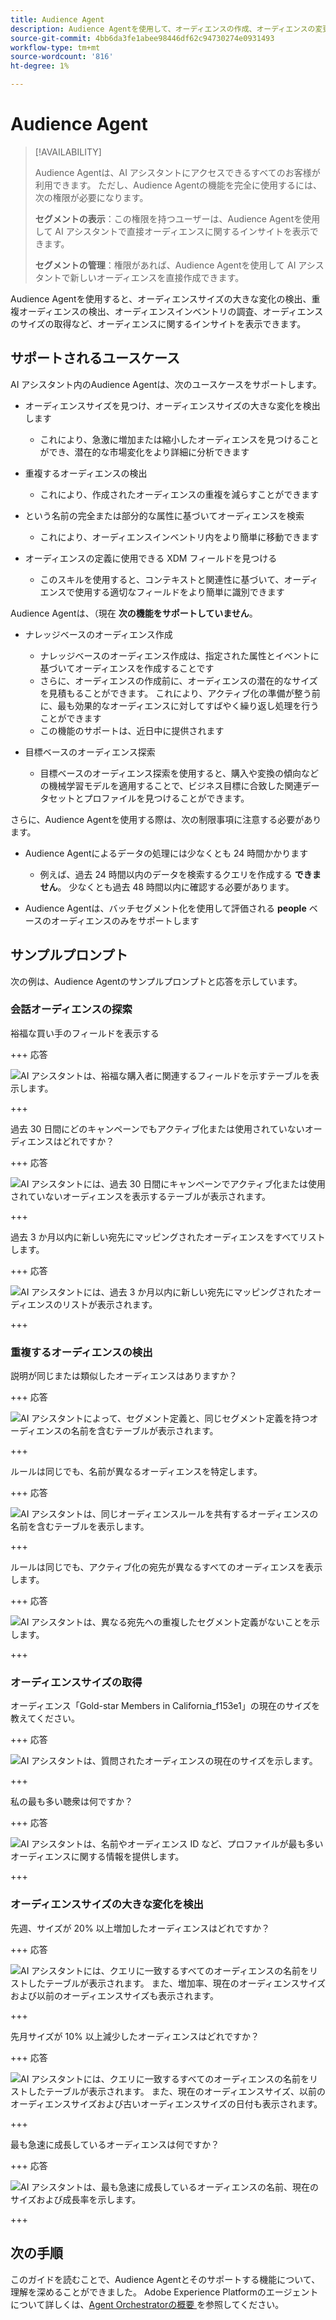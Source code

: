 ```yaml
---
title: Audience Agent
description: Audience Agentを使用して、オーディエンスの作成、オーディエンスの変更の表示、重複するオーディエンスの検出、オーディエンスインサイトの表示をおこなう方法について説明します。
source-git-commit: 4bb6da3fe1abee98446df62c94730274e0931493
workflow-type: tm+mt
source-wordcount: '816'
ht-degree: 1%

---
```



# Audience Agent

>[!AVAILABILITY]
>
>Audience Agentは、AI アシスタントにアクセスできるすべてのお客様が利用できます。 ただし、Audience Agentの機能を完全に使用するには、次の権限が必要になります。
>
>**セグメントの表示**：この権限を持つユーザーは、Audience Agentを使用して AI アシスタントで直接オーディエンスに関するインサイトを表示できます。
>
>**セグメントの管理**：権限があれば、Audience Agentを使用して AI アシスタントで新しいオーディエンスを直接作成できます。

Audience Agentを使用すると、オーディエンスサイズの大きな変化の検出、重複オーディエンスの検出、オーディエンスインベントリの調査、オーディエンスのサイズの取得など、オーディエンスに関するインサイトを表示できます。

## サポートされるユースケース

AI アシスタント内のAudience Agentは、次のユースケースをサポートします。

- オーディエンスサイズを見つけ、オーディエンスサイズの大きな変化を検出します

   - これにより、急激に増加または縮小したオーディエンスを見つけることができ、潜在的な市場変化をより詳細に分析できます

- 重複するオーディエンスの検出

   - これにより、作成されたオーディエンスの重複を減らすことができます

- という名前の完全または部分的な属性に基づいてオーディエンスを検索

   - これにより、オーディエンスインベントリ内をより簡単に移動できます

- オーディエンスの定義に使用できる XDM フィールドを見つける

   - このスキルを使用すると、コンテキストと関連性に基づいて、オーディエンスで使用する適切なフィールドをより簡単に識別できます

Audience Agentは、（現在 **次の機能をサポートしていません**。

- ナレッジベースのオーディエンス作成

   - ナレッジベースのオーディエンス作成は、指定された属性とイベントに基づいてオーディエンスを作成することです
   - さらに、オーディエンスの作成前に、オーディエンスの潜在的なサイズを見積もることができます。 これにより、アクティブ化の準備が整う前に、最も効果的なオーディエンスに対してすばやく繰り返し処理を行うことができます
   - この機能のサポートは、近日中に提供されます

- 目標ベースのオーディエンス探索

   - 目標ベースのオーディエンス探索を使用すると、購入や変換の傾向などの機械学習モデルを適用することで、ビジネス目標に合致した関連データセットとプロファイルを見つけることができます。

さらに、Audience Agentを使用する際は、次の制限事項に注意する必要があります。

- Audience Agentによるデータの処理には少なくとも 24 時間かかります

   - 例えば、過去 24 時間以内のデータを検索するクエリを作成する **できません**。 少なくとも過去 48 時間以内に確認する必要があります。

- Audience Agentは、バッチセグメント化を使用して評価される **people** ベースのオーディエンスのみをサポートします

## サンプルプロンプト

次の例は、Audience Agentのサンプルプロンプトと応答を示しています。

### 会話オーディエンスの探索

裕福な買い手のフィールドを表示する

+++ 応答

![AI アシスタントは、裕福な購入者に関連するフィールドを示すテーブルを表示します。](./images/audience/affluent-buyers.png)

+++

過去 30 日間にどのキャンペーンでもアクティブ化または使用されていないオーディエンスはどれですか？

+++ 応答

![AI アシスタントには、過去 30 日間にキャンペーンでアクティブ化または使用されていないオーディエンスを表示するテーブルが表示されます。](./images/audience/not-activated.png)

+++

過去 3 か月以内に新しい宛先にマッピングされたオーディエンスをすべてリストします。

+++ 応答

![AI アシスタントには、過去 3 か月以内に新しい宛先にマッピングされたオーディエンスのリストが表示されます。](./images/audience/new-destination.png)

+++

### 重複するオーディエンスの検出

説明が同じまたは類似したオーディエンスはありますか？

+++ 応答

![AI アシスタントによって、セグメント定義と、同じセグメント定義を持つオーディエンスの名前を含むテーブルが表示されます。](./images/audience/similar-descriptions.png)

+++

ルールは同じでも、名前が異なるオーディエンスを特定します。

+++ 応答

![AI アシスタントは、同じオーディエンスルールを共有するオーディエンスの名前を含むテーブルを表示します。](./images/audience/same-rules-different-names.png)

+++

ルールは同じでも、アクティブ化の宛先が異なるすべてのオーディエンスを表示します。

+++ 応答

![AI アシスタントは、異なる宛先への重複したセグメント定義がないことを示します。](./images/audience/same-rules-different-destinations.png)

+++

### オーディエンスサイズの取得

オーディエンス「Gold-star Members in California_f153e1」の現在のサイズを教えてください。

+++ 応答

![AI アシスタントは、質問されたオーディエンスの現在のサイズを示します。](./images/audience/current-size.png)

+++

私の最も多い聴衆は何ですか？

+++ 応答

![AI アシスタントは、名前やオーディエンス ID など、プロファイルが最も多いオーディエンスに関する情報を提供します。](./images/audience/largest-audience.png)

+++

### オーディエンスサイズの大きな変化を検出

先週、サイズが 20% 以上増加したオーディエンスはどれですか？

+++ 応答

![AI アシスタントには、クエリに一致するすべてのオーディエンスの名前をリストしたテーブルが表示されます。 また、増加率、現在のオーディエンスサイズおよび以前のオーディエンスサイズも表示されます。](./images/audience/increase-past-week.png)

+++

先月サイズが 10% 以上減少したオーディエンスはどれですか？

+++ 応答

![AI アシスタントには、クエリに一致するすべてのオーディエンスの名前をリストしたテーブルが表示されます。 また、現在のオーディエンスサイズ、以前のオーディエンスサイズおよび古いオーディエンスサイズの日付も表示されます。](./images/audience/decrease-month.png)

+++

最も急速に成長しているオーディエンスは何ですか？

+++ 応答

![AI アシスタントは、最も急速に成長しているオーディエンスの名前、現在のサイズおよび成長率を示します。](./images/audience/fastest-growing.png)

+++

## 次の手順

このガイドを読むことで、Audience Agentとそのサポートする機能について、理解を深めることができました。 Adobe Experience Platformのエージェントについて詳しくは、[Agent Orchestratorの概要 &#x200B;](./agent-orchestrator.md) を参照してください。

